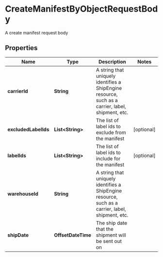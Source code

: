 

# CreateManifestByObjectRequestBody

A create manifest request body

## Properties

| Name | Type | Description | Notes |
|------------ | ------------- | ------------- | -------------|
|**carrierId** | **String** | A string that uniquely identifies a ShipEngine resource, such as a carrier, label, shipment, etc. |  |
|**excludedLabelIds** | **List&lt;String&gt;** | The list of label ids to exclude from the manifest |  [optional] |
|**labelIds** | **List&lt;String&gt;** | The list of label ids to include for the manifest |  [optional] |
|**warehouseId** | **String** | A string that uniquely identifies a ShipEngine resource, such as a carrier, label, shipment, etc. |  |
|**shipDate** | **OffsetDateTime** | The ship date that the shipment will be sent out on |  |



